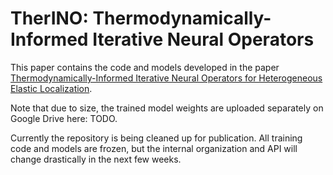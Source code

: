 # TherINO: Thermodynamically-Informed Iterative Neural Operators

This paper contains the code and models developed in the paper [Thermodynamically-Informed Iterative Neural Operators for Heterogeneous Elastic Localization](https://arxiv.org/abs/2411.06529). 

Note that due to size, the trained model weights are uploaded separately on Google Drive here: TODO.

Currently the repository is being cleaned up for publication. All training code and models are frozen, but the internal organization and API will change drastically in the next few weeks. 

